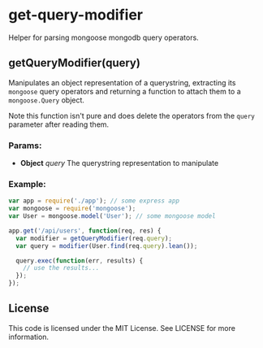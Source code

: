get-query-modifier
==================

Helper for parsing mongoose mongodb query operators.

## getQueryModifier(query)

Manipulates an object representation of a querystring, extracting its
`mongoose` query operators and returning a function to attach them to a
`mongoose.Query` object.

Note this function isn't pure and does delete the operators from the `query`
parameter after reading them.

### Params: 

* **Object** *query* The querystring representation to manipulate

### Example:

```javascript
var app = require('./app'); // some express app
var mongoose = require('mongoose');
var User = mongoose.model('User'); // some mongoose model

app.get('/api/users', function(req, res) {
  var modifier = getQueryModifier(req.query);
  var query = modifier(User.find(req.query).lean());

  query.exec(function(err, results) {
    // use the results...
  });
});
```

## License

This code is licensed under the MIT License. See LICENSE for more information.

